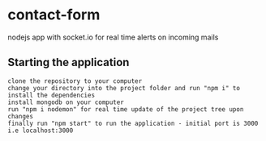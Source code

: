 # contact-form
nodejs app with socket.io for real time alerts on incoming mails

## Starting the application
```
clone the repository to your computer
change your directory into the project folder and run "npm i" to install the dependencies
install mongodb on your computer
run "npm i nodemon" for real time update of the project tree upon changes
finally run "npm start" to run the application - initial port is 3000 i.e localhost:3000
```

